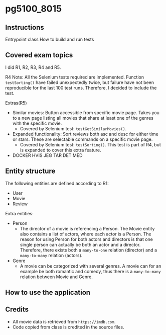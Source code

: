 # pg5100_8015

## Instructions
 Entrypoint class
 How to build and run tests
 
 ## Covered exam topics
 
 I did R1, R2, R3, R4 and R5.
 
 R4 Note: All the Selenium tests required are implemented. Function `testSorting()` have failed unexpectedly twice, but failure have not been reproducible for the last 100 test runs. Therefore, I decided to include the test.  
 
 Extras(R5)
 * Similar movies: Button accessible from specific movie page. Takes you to a new page listing all movies that share at least one of the genres with the specific movie.
    * Covered by Selenium test: `testGetSimilarMovies()`.
 * Expanded functionality: Sort reviews both asc and desc for either time or stars. These are selectable commands on a specific movie page.
    * Covered by Selenium test: `testSorting()`. This test is part of R4, but is expanded to cover this extra feature.
 * DOCKER HVIS JEG TAR DET MED

## Entity structure
The following entities are defined according to R1:
* User
* Movie
* Review

Extra entities:

* Person
    * The director of a movie is referencing a Person. The Movie entity also contains a list of actors, where each actor is a Person. The reason for using Person for both actors and directors is that one single person can actually be both an actor and a director. 
    Therefore, there exists both a `many-to-one` relation (director) and a `many-to-many` relation (actors).
* Genre
    * A movie can be categorized with several genres. A movie can for an example be both romantic and comedy, thus there is a `many-to-many` relation between Movie and Genre.

## How to use the application

## Credits
* All movie data is retrieved from `https://imdb.com`.
* Code copied from class is credited in the source files.